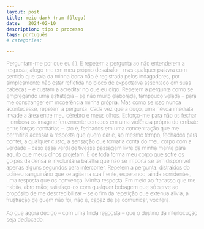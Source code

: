 ```yaml
---
layout: post
title: meio dark (num fôlego)
date:   2024-02-10
description: tipo o processo
tags: português
# categories: 

---
```


<span style="font-size:14px;font-weight:lighter"> 
Perguntam-me por que eu ( ). E repetem a pergunta ao não entenderem a resposta; afogo-me em meu próprio desabafo – mas qualquer palavra com sentido que saia da minha boca não é registrada pelos indagadores, por simplesmente não estar refletida no bloco de expectativa assentado em suas cabeças – e custam a acreditar no que eu digo. Repetem a pergunta como se empregando uma estratégia – se não muito elaborada, tampouco velada – para me constranger em incoerência minha própria. Mas como se isso nunca acontecesse, repetem a pergunta. Cada vez que a ouço, uma névoa imediata invade a área entre meu cérebro e meus olhos. Esforço-me para não os fechar – embora os imagine ferozmente cerrados em uma violência própria do embate entre forças contrárias – isto é, fechados em uma concentração que me permitiria acessar a resposta que quero dar e, ao mesmo tempo, fechados para conter, a qualquer custo, a sensação que tomaria conta do meu corpo com a verdade – caso essa verdade tivesse passagem livre da minha mente para aquilo que meus olhos projetam. É de toda forma meu corpo que sofre os golpes da densa e involuntária batalha que não se importa se tem disponível apenas alguns segundos para intercorrer. Repetem a pergunta, distraídos do coliseu sanguinário que se agita na sua frente, esperando, ainda sorridentes, uma resposta que os convença. Minha resposta. Em meio ao fracasso que me habita, abro mão; satisfaço-os com qualquer bobagem que só serve ao propósito de me descredibilizar – se o fim da repetição que extenua alivia, a frustração de quem não foi, não é, capaz de se comunicar, vocifera.
<br>
<br>Ao que agora decido – com uma finda resposta – que o destino da interlocução seja deslocado:
<br>
<!--  – com  minha finda resposta <br>porque aqui tem cheio de morte.  -->
<!-- <br> – Porque aqui tem cheio de morte. -->
<!-- Me perguntam por que eu não gosto daqui. -->
</span>
